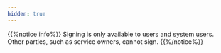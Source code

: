 ```yaml
---
hidden: true
---
```


{{%notice info%}}
Signing is only available to users and system users. Other parties, such as service owners, cannot sign.
{{%/notice%}}